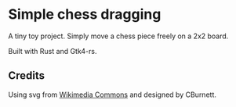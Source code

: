 # Simple chess dragging

A tiny toy project.
Simply move a chess piece freely on a 2x2 board.

Built with Rust and Gtk4-rs.

## Credits

Using svg from [Wikimedia Commons](https://commons.wikimedia.org/wiki/Category:SVG_chess_pieces#/media/File:Chess_ndt45.svg) and designed by CBurnett.
